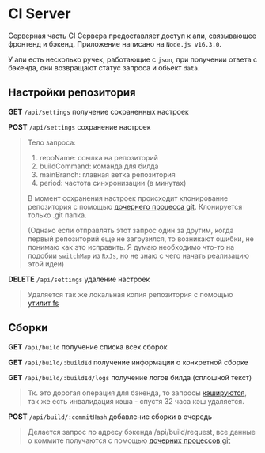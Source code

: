 # CI Server

Серверная часть CI Сервера предоставляет доступ к апи, связывающее фронтенд и бэкенд. Приложение написано на `Node.js v16.3.0`.

У апи есть несколько ручек, работающие с `json`,
при получении ответа с бэкенда, они возвращают статус запроса и обьект `data`.

## Настройки репозитория

**GET** `/api/settings` получение сохраненных настроек

**POST** `/api/settings` cохранение настроек

> Тело запроса:
>
> 1. repoName: ссылка на репозиторий
> 2. buildCommand: команда для билда
> 3. mainBranch: главная ветка репозитория
> 4. period: частота синхронизации (в минутах)
>
> В момент сохранения настроек происходит клонирование репозитория с помощью [дочернего процесса git](https://github/Super-Cereal/gitCloneRepo). Клонируется только .git папка. 
>
> (Однако если отправлять этот запрос один за другим, когда первый репозиторий еще не загрузился, то возникают ошибки, не понимаю как это исправить. Я думаю необходимо что-то на подобии `switchMap` из `RxJs`, но не знаю с чего начать реализацию этой идеи)

**DELETE** `/api/settings` удаление настроек

> Удаляется так же локальная копия репозитория с помощью [утилит fs](https://github/Super-Cereal/deleteSavedStructures)

## Сборки

**GET** `/api/build` получение списка всех сборок

**GET** `/api/build/:buildId` получение информации о конкретной сборке

**GET** `/api/build/:buildId/logs` получение логов билда (сплошной текст)

> Тк. это дорогая операция для бэкенда, то запросы [кэшируются](https://github/Super-Cereal/cacheBuildLogs), так же есть инвалидация кэша - спустя 32 часа кэш удаляется.

**POST** `/api/build/:commitHash` добавление сборки в очередь

> Делается запрос по адресу бэкенда /api/build/request,
> все данные о коммите получаются с помощью [дочерних процессов git](https://github/Super-Cereal/gitGetCommitData)
